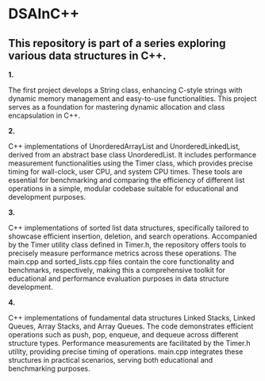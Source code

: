 # DSAInC++

<h2>  This repository is part of a series exploring various data structures in C++. </h2>

<b> 1. </b> <p> The first project develops a String class, enhancing C-style strings with dynamic memory management and easy-to-use functionalities. This project serves as a foundation for mastering dynamic allocation and class encapsulation in C++. </p>

<b> 2. </b> <p>C++ implementations of UnorderedArrayList and UnorderedLinkedList, derived from an abstract base class UnorderedList. It includes performance measurement functionalities using the Timer class, which provides precise timing for wall-clock, user CPU, and system CPU times. These tools are essential for benchmarking and comparing the efficiency of different list operations in a simple, modular codebase suitable for educational and development purposes.</p>

<b> 3. </b> <p> C++ implementations of sorted list data structures, specifically tailored to showcase efficient insertion, deletion, and search operations. Accompanied by the Timer utility class defined in Timer.h, the repository offers tools to precisely measure performance metrics across these operations. The main.cpp and sorted_lists.cpp files contain the core functionality and benchmarks, respectively, making this a comprehensive toolkit for educational and performance evaluation purposes in data structure development.</p>

<b> 4. </b> <p>C++ implementations of fundamental data structures Linked Stacks, Linked Queues, Array Stacks, and Array Queues. The code demonstrates efficient operations such as push, pop, enqueue, and dequeue across different structure types. Performance measurements are facilitated by the Timer.h utility, providing precise timing of operations. main.cpp integrates these structures in practical scenarios, serving both educational and benchmarking purposes.</p>

